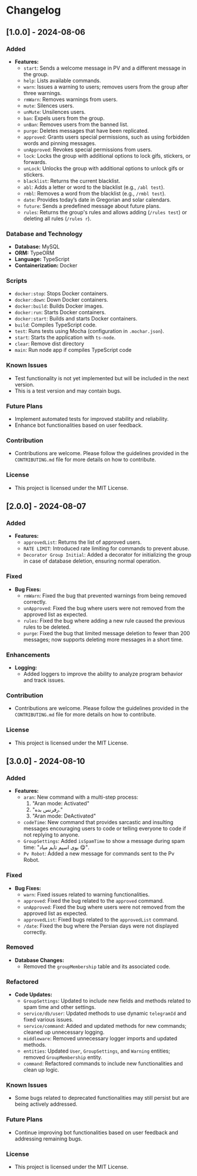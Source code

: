 # Changelog

## [1.0.0] - 2024-08-06

### Added
- **Features:**
  - `start`: Sends a welcome message in PV and a different message in the group.
  - `help`: Lists available commands.
  - `warn`: Issues a warning to users; removes users from the group after three warnings.
  - `rmWarn`: Removes warnings from users.
  - `mute`: Silences users.
  - `unMute`: Unsilences users.
  - `ban`: Expels users from the group.
  - `unBan`: Removes users from the banned list.
  - `purge`: Deletes messages that have been replicated.
  - `approved`: Grants users special permissions, such as using forbidden words and pinning messages.
  - `unApproved`: Revokes special permissions from users.
  - `lock`: Locks the group with additional options to lock gifs, stickers, or forwards.
  - `unLock`: Unlocks the group with additional options to unlock gifs or stickers.
  - `blacklist`: Returns the current blacklist.
  - `abl`: Adds a letter or word to the blacklist (e.g., `/abl test`).
  - `rmbl`: Removes a word from the blacklist (e.g., `/rmbl test`).
  - `date`: Provides today’s date in Gregorian and solar calendars.
  - `future`: Sends a predefined message about future plans.
  - `rules`: Returns the group's rules and allows adding (`/rules test`) or deleting all rules (`/rules r`).

### Database and Technology
- **Database:** MySQL
- **ORM:** TypeORM
- **Language:** TypeScript
- **Containerization:** Docker

### Scripts
- `docker:stop`: Stops Docker containers.
- `docker:down`: Down Docker containers.
- `docker:build`: Builds Docker images.
- `docker:run`: Starts Docker containers.
- `docker:start`: Builds and starts Docker containers.
- `build`: Compiles TypeScript code.
- `test`: Runs tests using Mocha (configuration in `.mochar.json`).
- `start`: Starts the application with `ts-node`.
- `clear`: Remove dist directory
- `main`: Run node app if compiles TypeScript code

### Known Issues
- Test functionality is not yet implemented but will be included in the next version.
- This is a test version and may contain bugs.

### Future Plans
- Implement automated tests for improved stability and reliability.
- Enhance bot functionalities based on user feedback.

### Contribution
- Contributions are welcome. Please follow the guidelines provided in the `CONTRIBUTING.md` file for more details on how to contribute.

### License
- This project is licensed under the MIT License.

## [2.0.0] - 2024-08-07

### Added
- **Features:**
  - `approvedList`: Returns the list of approved users.
  - `RATE LIMIT`: Introduced rate limiting for commands to prevent abuse.
  - `Decorator Group Initial`: Added a decorator for initializing the group in case of database deletion, ensuring normal operation.

### Fixed
- **Bug Fixes:**
  - `rmWarn`: Fixed the bug that prevented warnings from being removed correctly.
  - `unApproved`: Fixed the bug where users were not removed from the approved list as expected.
  - `rules`: Fixed the bug where adding a new rule caused the previous rules to be deleted.
  - `purge`: Fixed the bug that limited message deletion to fewer than 200 messages; now supports deleting more messages in a short time.
  
### Enhancements
- **Logging:**
  - Added loggers to improve the ability to analyze program behavior and track issues.

### Contribution
- Contributions are welcome. Please follow the guidelines provided in the `CONTRIBUTING.md` file for more details on how to contribute.

### License
- This project is licensed under the MIT License.

## [3.0.0] - 2024-08-10

### Added
- **Features:**
  - `aran`: New command with a multi-step process:
    1. "Aran mode: Activated"
    2. "رفرنس بده."
    3. "Aran mode: DeActivated"
  - `codeTime`: New command that provides sarcastic and insulting messages encouraging users to code or telling everyone to code if not replying to anyone.
  - `GroupSettings`: Added `isSpamTime` to show a message during spam time: "بوی اسپم تایم میاد 😋".
  - `Pv Robot`: Added a new message for commands sent to the Pv Robot.

### Fixed
- **Bug Fixes:**
  - `warn`: Fixed issues related to warning functionalities.
  - `approved`: Fixed the bug related to the `approved` command.
  - `unApproved`: Fixed the bug where users were not removed from the approved list as expected.
  - `approvedList`: Fixed bugs related to the `approvedList` command.
  - `/date`: Fixed the bug where the Persian days were not displayed correctly.

### Removed
- **Database Changes:**
  - Removed the `groupMembership` table and its associated code.

### Refactored
- **Code Updates:**
  - `GroupSettings`: Updated to include new fields and methods related to spam time and other settings.
  - `service/db/user`: Updated methods to use dynamic `telegramId` and fixed various issues.
  - `service/command`: Added and updated methods for new commands; cleaned up unnecessary logging.
  - `middleware`: Removed unnecessary logger imports and updated methods.
  - `entities`: Updated `User`, `GroupSettings`, and `Warning` entities; removed `GroupMembership` entity.
  - `command`: Refactored commands to include new functionalities and clean up logic.

### Known Issues
- Some bugs related to deprecated functionalities may still persist but are being actively addressed.

### Future Plans
- Continue improving bot functionalities based on user feedback and addressing remaining bugs.

### License
- This project is licensed under the MIT License.